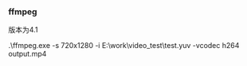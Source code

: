 ### ffmpeg 

版本为4.1

.\ffmpeg.exe -s 720x1280 -i E:\work\video_test\test.yuv -vcodec h264 output.mp4